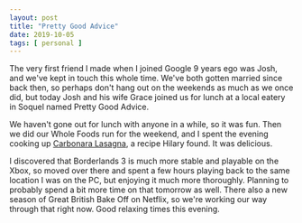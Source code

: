 ```yaml
---
layout: post
title: "Pretty Good Advice"
date: 2019-10-05
tags: [ personal ]
---
```


The very first friend I made when I joined Google 9 years ego was Josh, and we've kept in touch this whole time. We've
both gotten married since back then, so perhaps don't hang out on the weekends as much as we once did, but today Josh
and his wife Grace joined us for lunch at a local eatery in Soquel named Pretty Good Advice.

We haven't gone out for lunch with anyone in a while, so it was fun. Then we did our Whole Foods run for the weekend,
and I spent the evening cooking up [Carbonara Lasagna](https://www.bonappetit.com/recipe/carbonara-lasagna), a recipe
Hilary found. It was delicious.

I discovered that Borderlands 3 is much more stable and playable on the Xbox, so moved over there and spent a few hours
playing back to the same location I was on the PC, but enjoying it much more thoroughly. Planning to probably spend a
bit more time on that tomorrow as well. There also a new season of Great British Bake Off on Netflix, so we're working
our way through that right now. Good relaxing times this evening.

